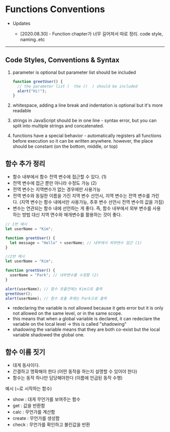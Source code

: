 # Functions Conventions

- Updates

  - [2020.08.30] - Function chapter가 너무 길어져서 따로 정리. code style, naming..etc

---

## Code Styles, Conventions & Syntax

1. parameter is optional but parameter list should be included

   ```javascript
   function greetUser() {
     // the parameter list (  the ()  ) should be included
     alert("Hi!");
   }
   ```

2. whitespace, adding a line break and indentation is optional but it's more readable
3. strings in JavaScript should be in one line - syntax error, but you can split into multiple strings and concatenated.
4. functions have a special behavior - automatically registers all functions before execution so it can be written anywhere. however, the place should be constant (on the bottom, middle, or top)

## 함수 추가 정리

- 함수 내부에서 함수 전역 변수에 접근할 수 있다. (1)
- 전역 변수에 접근 뿐만 아니라 수정도 가능 (2)
- 전역 변수는 지역변수가 없는 경우에만 사용가능
- 전역 변수와 동일한 이름을 가진 지역 변수 선언시, 지역 변수는 전역 변수를 가린다.
  (지역 변수는 함수 내에서만 사용가능, 추후 변수 선언시 전역 변수의 값을 가짐)
- 변수는 연관되는 함수 내에 선언하는 게 좋다. 즉, 함수 내부에서 외부 변수를 사용하는 방법 대신 지역 면수와 매개변수를 활용하는 것이 좋다.

```javascript
// 1번 예시
let userName = "Kim";

function greetUser() {
  let message = "Hello" + userName; // 내부에서 외부변수 접근 (1)
}

//2번 예시
let userName = "Kim";

function greetUser() {
  userName = "Park"; // 내부변수를 수정함 (2)
}

alert(userName); // 함수 호출전에는 Kim으로 출력
greetUser();
alert(userName); // 함수 호출 후에는 Park으로 출력
```

- redeclaring the variable is not allowed because it gets error but it is only not allowed on the same level, or in the same scope.
- this means that when a global variable is declared, it can redeclare the variable on the local level → this is called "shadowing"
- shadowing the variable means that they are both co-exist but the local variable shadowed the global one.

## 함수 이름 짓기

- 대게 동사이다.
- 간결하고 명확해야 한다 (어떤 동작을 하는지 설명할 수 있어야 한다)
- 함수는 동작 하나만 담당해야한다 (이름에 언급된 동작 수행)

예시 (~로 시작하는 함수)

- show : 대게 무언가를 보여주는 함수
- get : 값을 반환함
- calc : 무언가를 계산함
- create : 무언가를 생성함
- check : 무언가를 확인하고 불린값을 반환
